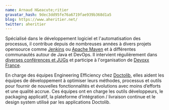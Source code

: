 ```yaml
---
name: Arnaud H&eacute;ritier
gravatar_hash: 9dec3dd95fe76a6719fae939b368d1a5
blog: https://www.aheritier.net/
twitter: aheritier
---
```


Spécialisé dans le développement logiciel et l'automatisation des processus, il contribue depuis de nombreuses années à divers projets opensource comme [Jenkins](https://www.jenkins.io/) ou [Apache Maven](https://maven.apache.org/) et à différentes communautés autour de Java et DevOps. Il intervient régulièrement dans [diverses conférences et JUGs](https://www.aheritier.net/a-propos/) et participe à l'organisation de [Devoxx France](https://www.devoxx.fr/).

En charge des équipes Engineering Efficiency chez [Doctolib](https://www.doctolib.fr), elles aident les équipes de développement à optimiser leurs méthodes, processus et outils pour fournir de nouvelles fonctionnalités et évolutions avec moins d’efforts et une qualité accrue.
Ces équipes ont en charge les outils développeurs, le packaging applicatif, la plateforme d’intégration / livraison continue et le design system utilisé par les applications Doctolib.